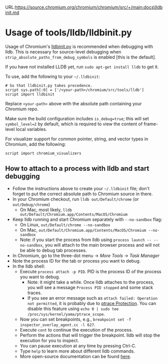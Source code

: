 URL:https://source.chromium.org/chromium/chromium/src/+/main:docs\lldbinit.md
# Usage of tools/lldb/lldbinit.py

Usage of Chromium's [lldbinit.py](../tools/lldb/lldbinit.py) is recommended when
debugging with lldb. This is necessary for source-level debugging when
`strip_absolute_paths_from_debug_symbols` is enabled [this is the default].

If you have not installed LLDB yet, run `sudo apt-get install lldb` to get it.

To use, add the following to your `~/.lldbinit`:

```
# So that lldbinit.py takes precedence.
script sys.path[:0] = ['/<your-path>/chromium/src/tools/lldb']
script import lldbinit
```

Replace `<your-path>` above with the absolute path containing your Chromium
repo.

Make sure the build configuration includes `is_debug=true`; this will set
`symbol_level=2` by default, which is required to view the content of
frame-level local variables.

For visualizer support for common pointer, string, and vector types in Chromium,
add the following:

```
script import chromium_visualizers
```

## How to attach to a process with lldb and start debugging

- Follow the instructions above to create your `~/.lldbinit` file; don't forget
  to put the correct absolute path to Chromium source in there.
- In your Chromium checkout, run `lldb out/Default/chrome` (or
  `out/Debug/chrome`)
    - On Mac, most likely,
      `lldb out/Default/Chromium.app/Contents/MacOS/Chromium`
- Keep lldb running and start Chromium separately with `--no-sandbox` flag:
    - On Linux, `out/Default/chrome --no-sandbox`
    - On Mac, `out/Default/Chromium.app/Contents/MacOS/Chromium --no-sandbox`
    - Note: if you start the process from lldb using
      `process launch -- --no-sandbox`, you will attach to the main browser
      process and will not be able to debug tab processes.
- In Chromium, go to the three-dot menu -> _More Tools_ -> _Task Manager_
- Note the process ID for the tab or process you want to debug.
- In the lldb shell:
    - Execute `process attach -p PID`. PID is the process ID of the process you
      want to debug.
        - Note: it might take a while. Once lldb attaches to the process, you
          will see a message `Process PID stopped` and some stack traces.
        - If you see an error message such as
          `attach failed: Operation not permitted`, it is probably due to
          [ptrace Protection](https://wiki.ubuntu.com/SecurityTeam/Roadmap/KernelHardening#ptrace_Protection).
          You can disable this feature using
          `echo 0 | sudo tee /proc/sys/kernel/yama/ptrace_scope`.
    - Now you can set breakpoints, e.g.,
      `breakpoint set -f inspector_overlay_agent.cc -l 627`.
    - Execute `cont` to continue the execution of the process.
    - Perform the actions that will trigger the breakpoint. lldb will stop the
      execution for you to inspect.
    - You can pause execution at any time by pressing Ctrl-C.
    - Type `help` to learn more about different lldb commands.
    - More open-source documentation can be found
      [here](https://developer.apple.com/library/archive/documentation/IDEs/Conceptual/gdb_to_lldb_transition_guide/document/lldb-basics.html#//apple_ref/doc/uid/TP40012917-CH2-SW1).
